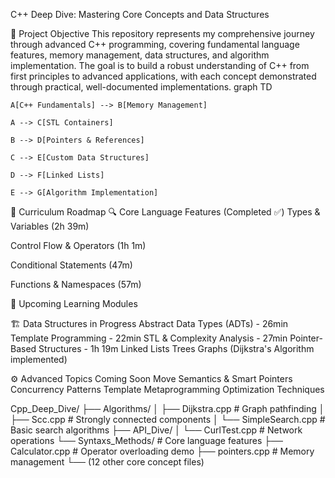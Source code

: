 C++ Deep Dive: Mastering Core Concepts and Data Structures 

📖 Project Objective
This repository represents my comprehensive journey through advanced C++ programming, covering fundamental language features, memory management, data structures, and algorithm implementation. The goal is to build a robust understanding of C++ from first principles to advanced applications, with each concept demonstrated through practical, well-documented implementations.
graph TD

    A[C++ Fundamentals] --> B[Memory Management]
    
    A --> C[STL Containers]
    
    B --> D[Pointers & References]
    
    C --> E[Custom Data Structures]
    
    D --> F[Linked Lists]
    
    E --> G[Algorithm Implementation]

🧠 Curriculum Roadmap
🔍 Core Language Features (Completed ✅)
Types & Variables (2h 39m)

Control Flow & Operators (1h 1m)

Conditional Statements (47m)

Functions & Namespaces (57m)

🧩 Upcoming Learning Modules
    

🏗️ Data Structures in Progress
Abstract Data Types (ADTs) - 26min
Template Programming - 22min
STL & Complexity Analysis - 27min
Pointer-Based Structures - 1h 19m
Linked Lists
Trees
Graphs (Dijkstra's Algorithm implemented)

⚙️ Advanced Topics Coming Soon
Move Semantics & Smart Pointers
Concurrency Patterns
Template Metaprogramming
Optimization Techniques

Cpp_Deep_Dive/
├── Algorithms/
│   ├── Dijkstra.cpp        # Graph pathfinding
│   ├── Scc.cpp            # Strongly connected components
│   └── SimpleSearch.cpp   # Basic search algorithms
├── API_Dive/
│   └── CurlTest.cpp       # Network operations
└── Syntaxs_Methods/       # Core language features
    ├── Calculator.cpp     # Operator overloading demo
    ├── pointers.cpp       # Memory management
    └── (12 other core concept files)
